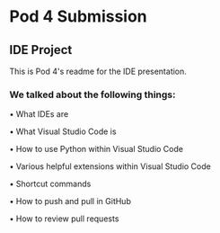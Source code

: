 # Pod 4 Submission

## IDE Project
This is Pod 4's readme for the IDE presentation.

### We talked about the following things:
• What IDEs are

• What Visual Studio Code is

• How to use Python within Visual Studio Code

• Various helpful extensions within Visual Studio Code

• Shortcut commands

• How to push and pull in GitHub

• How to review pull requests
